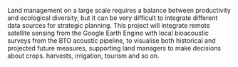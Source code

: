 Land management on a large scale requires a balance between productivity
and ecological diversity, but it can be very difficult to integrate
different data sources for strategic planning. This project will
integrate remote satellite sensing from the Google Earth Engine with
local bioacoustic surveys from the BTO acoustic pipeline, to visualise
both historical and projected future measures, supporting land managers
to make decisions about crops. harvests, irrigation, tourism and so on.